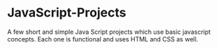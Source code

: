 # JavaScript-Projects
A few short and simple Java Script projects which use basic javascript concepts. Each one is functional and uses HTML and CSS as well. 
